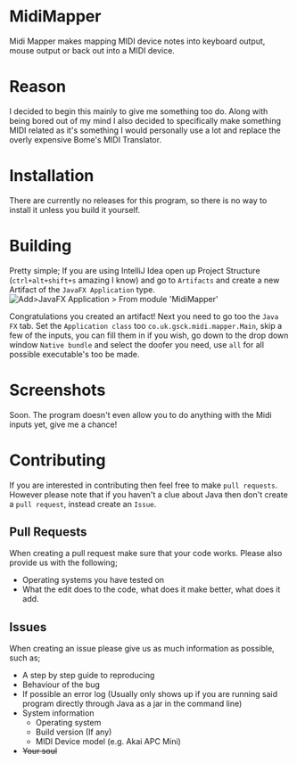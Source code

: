 
# MidiMapper
Midi Mapper makes mapping MIDI device notes into keyboard output, mouse output or back out into a MIDI device.
# Reason
I decided to begin this mainly to give me something too do. Along with being bored out of my mind I also decided to specifically make something MIDI related as it's something I would personally use a lot and replace the overly expensive Bome's MIDI Translator.
# Installation
There are currently no releases for this program, so there is no way to install it unless you build it yourself.
# Building
Pretty simple; If you are using IntelliJ Idea open up Project Structure (```ctrl+alt+shift+s``` amazing I know) and go to `Artifacts` and create a new Artifact of the `JavaFX Application` type.
![Add>JavaFX Application > From module 'MidiMapper'](https://i.gsck.co.uk/Huproahez.png)

Congratulations you created an artifact! Next you need to go too the `Java FX` tab. Set the `Application class` too `co.uk.gsck.midi.mapper.Main`, skip a few of the inputs, you can fill them in if you wish, go down to the drop down window `Native bundle` and select the doofer you need, use `all` for all possible executable's too be made.
# Screenshots
Soon. The program doesn't even allow you to do anything with the Midi inputs yet, give me a chance!
# Contributing
If you are interested in contributing then feel free to make `pull requests`. However please note that if you haven't a clue about Java then don't create a `pull request`, instead create an `Issue`.
## Pull Requests
When creating a pull request make sure that your code works.
Please also provide us with the following;

 - Operating systems you have tested on
 - What the edit does to the code, what does it make better, what does it add.

## Issues
When creating an issue please give us as much information as possible, such as;

 - A step by step guide to reproducing
 - Behaviour of the bug
 - If possible an error log (Usually only shows up if you are running said program directly through Java as a jar in the command line)
 - System information 
	 - Operating system
	 - Build version (If any)
	 - MIDI Device model (e.g. Akai APC Mini)
 - ~~Your soul~~
